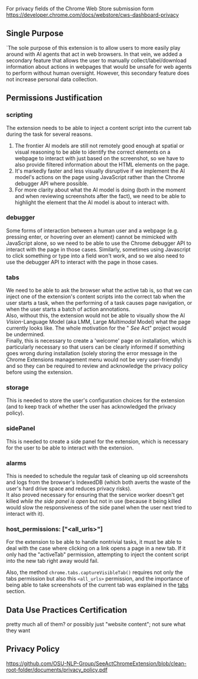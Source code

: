 For privacy fields of the Chrome Web Store submission form
https://developer.chrome.com/docs/webstore/cws-dashboard-privacy

## Single Purpose
`The sole purpose of this extension is to allow users to more easily play around with AI agents that act in web browsers. In that vein, we added a secondary feature that allows the user to manually collect/label/download information about actions in webpages that would be unsafe for web agents to perform without human oversight. However, this secondary feature does not increase personal data collection.  

## Permissions Justification

### scripting

The extension needs to be able to inject a content script into the current tab during the task for several reasons.

1. The frontier AI models are still not remotely good enough at spatial or visual reasoning to be able to identify the correct elements on a webpage to interact with just based on the screenshot, so we have to also provide filtered information about the HTML elements on the page.  
2. It's markedly faster and less visually disruptive if we implement the AI model's actions on the page using JavaScript rather than the Chrome debugger API where possible.
3. For more clarity about what the AI model is doing (both in the moment and when reviewing screenshots after the fact), we need to be able to highlight the element that the AI model is about to interact with.

### debugger

Some forms of interaction between a human user and a webpage (e.g. pressing enter, or hovering over an element) cannot be mimicked with JavaScript alone, so we need to be able to use the Chrome debugger API to interact with the page in those cases.
Similarly, sometimes using Javascript to click something or type into a field won't work, and so we also need to use the debugger API to interact with the page in those cases. 

### tabs

We need to be able to ask the browser what the active tab is, so that we can inject one of the extension's content scripts into the correct tab when the user starts a task, when the performing of a task causes page navigation, or when the user starts a batch of action annotations.  
Also, without this, the extension would not be able to visually show the AI _Vision_-Language Model (aka LMM, Large _Multimodal_ Model) what the page currently looks like. The whole motivation for the " _See_ Act" project would be undermined.  
Finally, this is necessary to create a 'welcome' page on installation, which is particularly necessary so that users can be clearly informed if something goes wrong during installation (solely storing the error message in the Chrome Extensions management menu would not be very user-friendly) and so they can be required to review and acknowledge the privacy policy before using the extension.

### storage

This is needed to store the user's configuration choices for the extension (and to keep track of whether the user has acknowledged the privacy policy).

### sidePanel

This is needed to create a side panel for the extension, which is necessary for the user to be able to interact with the extension.

### alarms

This is needed to schedule the regular task of cleaning up old screenshots and logs from the browser's IndexedDB (which both averts the waste of the user's hard drive space and reduces privacy risks).  
It also proved necessary for ensuring that the service worker doesn't get killed _while the side panel is open_ but not in use (because it being killed would slow the responsiveness of the side panel when the user next tried to interact with it). 

### host_permissions: ["<all_urls>"]
For the extension to be able to handle nontrivial tasks, it must be able to deal with the case where clicking on a link
opens a page in a new tab. If it only had the "activeTab" permission, attempting to inject the content script into the new tab right away would fail.

Also, the method `chrome.tabs.captureVisibleTab()` requires not only the tabs permission but also this `<all_urls>` permission, and the importance of being able to take screenshots of the current tab was explained in the [tabs](#tabs) section.

## Data Use Practices Certification

pretty much all of them? or possibly just "website content"; not sure what they want


## Privacy Policy
https://github.com/OSU-NLP-Group/SeeActChromeExtension/blob/clean-root-folder/documents/privacy_policy.pdf
